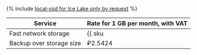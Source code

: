 {% include [local-ssd for Ice Lake only by request](../../_includes/ice-lake-local-ssd-note.md) %}

| Service                 | Rate for 1 GB per month, with VAT                         |
|-------------------------|-----------------------------------------------------------|
|Fast network storage     | {{ sku|RUB|mdb.cluster.network-nvme.redis|month|string }} |
|Backup over storage size | ₽2.5424                                                   |
